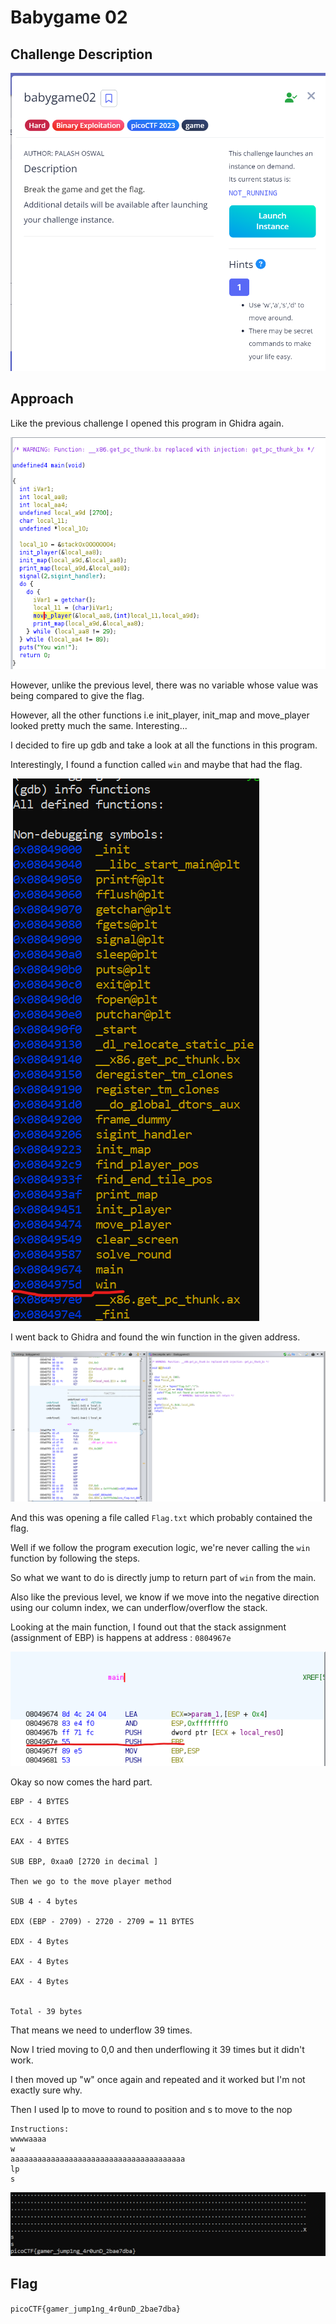 # Babygame 02

## Challenge Description

![alt text](./Images/Babayfame02(1).png)

## Approach

Like the previous challenge I opened this program in Ghidra again.

![alt text](./Images/Babygame02(2).png)

However, unlike the previous level, there was no variable whose value was being compared to give the flag.

However, all the other functions i.e init_player, init_map and move_player looked pretty much the same. Interesting...

I decided to fire up gdb and take a look at all the functions in this program.

Interestingly, I found a function called `win` and maybe that had the flag.

![alt text](./Images/Babygame02(3).png)

I went back to Ghidra and found the win function in the given address.

![alt text](./Images/Babygame02(4).png)

And this was opening a file called `Flag.txt` which probably contained the flag.

Well if we follow the program execution logic, we're never calling the `win` function by following the steps.

So what we want to do is directly jump to return part of `win` from the main.

Also like the previous level, we know if we move into the negative direction using our column index, we can underflow/overflow the stack.

Looking at the main function, I found out that the stack assignment (assignment of EBP) is happens at address : `0804967e`

![alt text](./Images/Babygame02(5).png)

Okay so now comes the hard part.

```
EBP - 4 BYTES

ECX - 4 BYTES

EAX - 4 BYTES

SUB EBP, 0xaa0 [2720 in decimal ]

Then we go to the move player method

SUB 4 - 4 bytes

EDX (EBP - 2709) - 2720 - 2709 = 11 BYTES

EDX - 4 Bytes

EAX - 4 Bytes

EAX - 4 Bytes


Total - 39 bytes

```

That means we need to underflow 39 times.

Now I tried moving to 0,0 and then underflowing it 39 times but it didn't work.

I then moved up "w" once again and repeated and it worked but I'm not exactly sure why.

Then I used lp to move to round to position and s to move to the nop

```
Instructions:
wwwwaaaa
w
aaaaaaaaaaaaaaaaaaaaaaaaaaaaaaaaaaaaaaa
lp
s
```
![alt text](./Images/Babygame02.png)

## Flag

`picoCTF{gamer_jump1ng_4r0unD_2bae7dba}`





